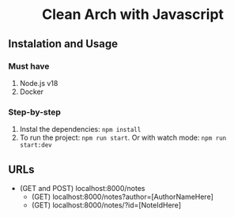 <h1 align="center">Clean Arch with Javascript</h1>

## Instalation and Usage

### Must have
1. Node.js v18
2. Docker

### Step-by-step
1. Instal the dependencies: `npm install`
2. To run the project: `npm run start`. Or with watch mode: `npm run start:dev`

## URLs

* (GET and POST) localhost:8000/notes
  * (GET) localhost:8000/notes?author=[AuthorNameHere]
  * (GET) localhost:8000/notes/?id=[NoteIdHere]
